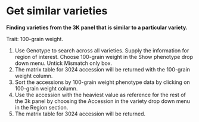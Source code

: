 # Get similar varieties

**Finding varieties from the 3K panel that is similar to a particular variety.**

Trait:  100-grain weight.

1.	Use Genotype to search across all varieties. Supply the information for region of interest. Choose 100-grain weight in the Show phenotype drop down menu. Untick Mismatch only box.
2.	The matrix table for 3024 accession will be returned with the 100-grain weight column.
3.	Sort the accessions by 100-grain weight phenotype data by clicking on 100-grain weight column.
4.	Use the accession with the heaviest value as reference for the rest of the 3k panel by choosing the Accession in the variety drop down menu in the Region section.
5.	The matrix table for 3024 accession will be returned.

